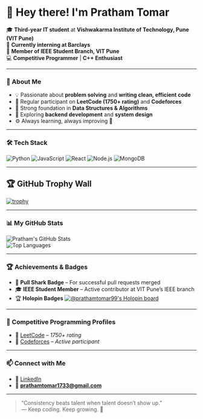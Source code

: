 # 👋 Hey there! I'm Pratham Tomar

🎓 **Third-year IT student** at **Vishwakarma Institute of Technology, Pune (VIT Pune)**  
💼 **Currently interning at Barclays**  
🤖 **Member of IEEE Student Branch, VIT Pune**  
💻 **Competitive Programmer** | **C++ Enthusiast**

---

### 🚀 About Me

- 💡 Passionate about **problem solving** and **writing clean, efficient code**  
- 🧩 Regular participant on **LeetCode (1750+ rating)** and **Codeforces**  
- 🧠 Strong foundation in **Data Structures & Algorithms**  
- 🌱 Exploring **backend development** and **system design**  
- ⚙️ Always learning, always improving 🚀

---

### 🛠️ Tech Stack
![Python](https://img.shields.io/badge/Python-3776AB?style=for-the-badge&logo=python&logoColor=white)
![JavaScript](https://img.shields.io/badge/JavaScript-F7DF1E?style=for-the-badge&logo=javascript&logoColor=black)
![React](https://img.shields.io/badge/React-20232A?style=for-the-badge&logo=react&logoColor=61DAFB)
![Node.js](https://img.shields.io/badge/Node.js-43853D?style=for-the-badge&logo=node-dot-js&logoColor=white)
![MongoDB](https://img.shields.io/badge/MongoDB-4EA94B?style=for-the-badge&logo=mongodb&logoColor=white)

---

## 🏆 GitHub Trophy Wall
[![trophy](https://github-profile-trophy.vercel.app/?username=prathamtomar99&theme=algolia&margin-w=15)](https://github.com/ryo-ma/github-profile-trophy)

---

### 📊 My GitHub Stats

![Pratham's GitHub Stats](https://github-readme-stats.vercel.app/api?username=prathamtomar99&show_icons=true&theme=tokyonight)  
![Top Languages](https://github-readme-stats.vercel.app/api/top-langs/?username=prathamtomar99&layout=compact&theme=tokyonight)

---

### 🏆 Achievements & Badges

- 🦈 **Pull Shark Badge** – For successful pull requests merged  
- 🎓 **IEEE Student Member** – Active contributor at VIT Pune’s IEEE branch
- 🏆 **Holopin Badges**
[![@prathamtomar99's Holopin board](https://holopin.me/prathamtomar99)](https://holopin.io/@prathamtomar99)

---

### 🏹 Competitive Programming Profiles

- 🧩 [LeetCode](https://leetcode.com/u/_pratham9914/) – *1750+ rating*  
- 🔗 [Codeforces](https://codeforces.com/profile/_pratham9914) – *Active participant*  

---

### 📫 Connect with Me

- 💼 [LinkedIn](https://www.linkedin.com/in/-prathamtomar/)  
- 📧 **prathamtomar1733@gmail.com**

---

> “Consistency beats talent when talent doesn’t show up.”  
> — Keep coding. Keep growing. 🚀
